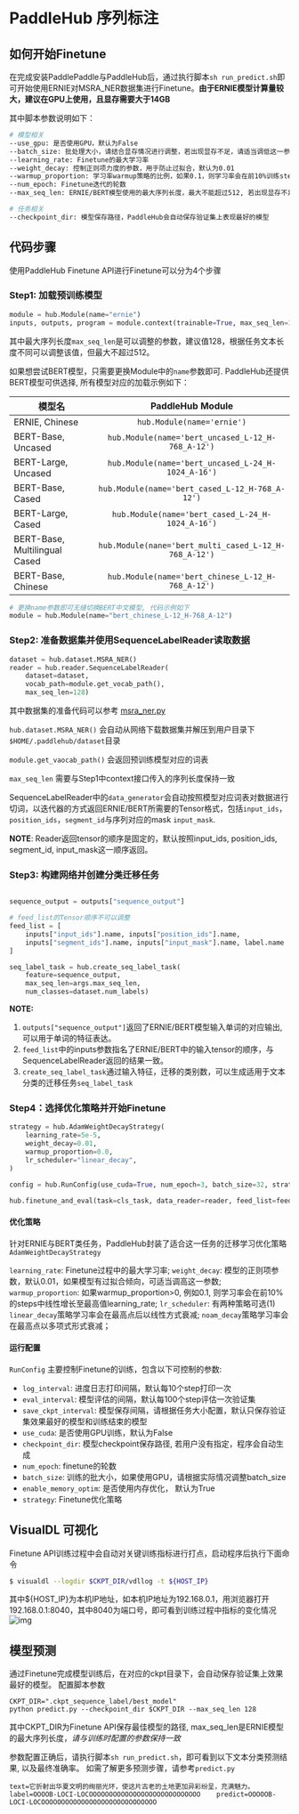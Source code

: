 # PaddleHub 序列标注

## 如何开始Finetune

在完成安装PaddlePaddle与PaddleHub后，通过执行脚本`sh run_predict.sh`即可开始使用ERNIE对MSRA_NER数据集进行Finetune。**由于ERNIE模型计算量较大，建议在GPU上使用，且显存需要大于14GB**

其中脚本参数说明如下：

```bash
# 模型相关
--use_gpu: 是否使用GPU，默认为False
--batch_size: 批处理大小，请结合显存情况进行调整，若出现显存不足，请适当调低这一参数
--learning_rate: Finetune的最大学习率
--weight_decay: 控制正则项力度的参数，用于防止过拟合，默认为0.01
--warmup_proportion: 学习率warmup策略的比例，如果0.1，则学习率会在前10%训练step的过程中从0慢慢增长到learning_rate, 而后再缓慢衰减，默认为0
--num_epoch: Finetune迭代的轮数
--max_seq_len: ERNIE/BERT模型使用的最大序列长度，最大不能超过512, 若出现显存不足，请适当调低这一参数

# 任务相关
--checkpoint_dir: 模型保存路径，PaddleHub会自动保存验证集上表现最好的模型
```

## 代码步骤

使用PaddleHub Finetune API进行Finetune可以分为4个步骤

### Step1: 加载预训练模型

```python
module = hub.Module(name="ernie")
inputs, outputs, program = module.context(trainable=True, max_seq_len=128)
```
其中最大序列长度`max_seq_len`是可以调整的参数，建议值128，根据任务文本长度不同可以调整该值，但最大不超过512。

如果想尝试BERT模型，只需要更换Module中的`name`参数即可.
PaddleHub还提供BERT模型可供选择, 所有模型对应的加载示例如下：

   模型名                           | PaddleHub Module
---------------------------------- | :------:
ERNIE, Chinese                     | `hub.Module(name='ernie')`
BERT-Base, Uncased                 | `hub.Module(name='bert_uncased_L-12_H-768_A-12')`
BERT-Large, Uncased                | `hub.Module(name='bert_uncased_L-24_H-1024_A-16')`
BERT-Base, Cased                   | `hub.Module(name='bert_cased_L-12_H-768_A-12')`
BERT-Large, Cased                  | `hub.Module(name='bert_cased_L-24_H-1024_A-16')`
BERT-Base, Multilingual Cased      | `hub.Module(nane='bert_multi_cased_L-12_H-768_A-12')`
BERT-Base, Chinese                 | `hub.Module(name='bert_chinese_L-12_H-768_A-12')`


```python
# 更换name参数即可无缝切换BERT中文模型, 代码示例如下
module = hub.Module(name="bert_chinese_L-12_H-768_A-12")
```

### Step2: 准备数据集并使用SequenceLabelReader读取数据
```python
dataset = hub.dataset.MSRA_NER()
reader = hub.reader.SequenceLabelReader(
    dataset=dataset,
    vocab_path=module.get_vocab_path(),
    max_seq_len=128)
```

其中数据集的准备代码可以参考 [msra_ner.py](https://github.com/PaddlePaddle/PaddleHub/blob/develop/paddlehub/dataset/msra_ner.py)

`hub.dataset.MSRA_NER()` 会自动从网络下载数据集并解压到用户目录下`$HOME/.paddlehub/dataset`目录

`module.get_vaocab_path()` 会返回预训练模型对应的词表

`max_seq_len` 需要与Step1中context接口传入的序列长度保持一致

SequenceLabelReader中的`data_generator`会自动按照模型对应词表对数据进行切词，以迭代器的方式返回ERNIE/BERT所需要的Tensor格式，包括`input_ids`，`position_ids`，`segment_id`与序列对应的mask `input_mask`.

**NOTE**: Reader返回tensor的顺序是固定的，默认按照input_ids, position_ids, segment_id, input_mask这一顺序返回。

### Step3: 构建网络并创建分类迁移任务
```python

sequence_output = outputs["sequence_output"]

# feed_list的Tensor顺序不可以调整
feed_list = [
    inputs["input_ids"].name, inputs["position_ids"].name,
    inputs["segment_ids"].name, inputs["input_mask"].name, label.name
]

seq_label_task = hub.create_seq_label_task(
    feature=sequence_output,
    max_seq_len=args.max_seq_len,
    num_classes=dataset.num_labels)
```

**NOTE:** 
1. `outputs["sequence_output"]`返回了ERNIE/BERT模型输入单词的对应输出,可以用于单词的特征表达。
2. `feed_list`中的inputs参数指名了ERNIE/BERT中的输入tensor的顺序，与SequenceLabelReader返回的结果一致。
3. `create_seq_label_task`通过输入特征，迁移的类别数，可以生成适用于文本分类的迁移任务`seq_label_task`

### Step4：选择优化策略并开始Finetune

```python
strategy = hub.AdamWeightDecayStrategy(
    learning_rate=5e-5,
    weight_decay=0.01,
    warmup_proportion=0.0,
    lr_scheduler="linear_decay",
)

config = hub.RunConfig(use_cuda=True, num_epoch=3, batch_size=32, strategy=strategy)

hub.finetune_and_eval(task=cls_task, data_reader=reader, feed_list=feed_list, config=config)
```
#### 优化策略
针对ERNIE与BERT类任务，PaddleHub封装了适合这一任务的迁移学习优化策略`AdamWeightDecayStrategy`

`learning_rate`: Finetune过程中的最大学习率;
`weight_decay`: 模型的正则项参数，默认0.01，如果模型有过拟合倾向，可适当调高这一参数;
`warmup_proportion`: 如果warmup_proportion>0, 例如0.1, 则学习率会在前10%的steps中线性增长至最高值learning_rate;
`lr_scheduler`: 有两种策略可选(1) `linear_decay`策略学习率会在最高点后以线性方式衰减; `noam_decay`策略学习率会在最高点以多项式形式衰减；

#### 运行配置
`RunConfig` 主要控制Finetune的训练，包含以下可控制的参数:

* `log_interval`: 进度日志打印间隔，默认每10个step打印一次
* `eval_interval`: 模型评估的间隔，默认每100个step评估一次验证集
* `save_ckpt_interval`: 模型保存间隔，请根据任务大小配置，默认只保存验证集效果最好的模型和训练结束的模型
* `use_cuda`: 是否使用GPU训练，默认为False
* `checkpoint_dir`: 模型checkpoint保存路径, 若用户没有指定，程序会自动生成
* `num_epoch`: finetune的轮数
* `batch_size`: 训练的批大小，如果使用GPU，请根据实际情况调整batch_size
* `enable_memory_optim`: 是否使用内存优化， 默认为True
* `strategy`: Finetune优化策略

## VisualDL 可视化

Finetune API训练过程中会自动对关键训练指标进行打点，启动程序后执行下面命令
```bash
$ visualdl --logdir $CKPT_DIR/vdllog -t ${HOST_IP}
```
其中${HOST_IP}为本机IP地址，如本机IP地址为192.168.0.1，用浏览器打开192.168.0.1:8040，其中8040为端口号，即可看到训练过程中指标的变化情况
![img](https://raw.githubusercontent.com/PaddlePaddle/PaddleHub/develop/docs/imgs/seq_label_finetune_vdl.png)

## 模型预测

通过Finetune完成模型训练后，在对应的ckpt目录下，会自动保存验证集上效果最好的模型。
配置脚本参数
```
CKPT_DIR=".ckpt_sequence_label/best_model"
python predict.py --checkpoint_dir $CKPT_DIR --max_seq_len 128
```
其中CKPT_DIR为Finetune API保存最佳模型的路径, max_seq_len是ERNIE模型的最大序列长度，*请与训练时配置的参数保持一致*

参数配置正确后，请执行脚本`sh run_predict.sh`，即可看到以下文本分类预测结果, 以及最终准确率。
如需了解更多预测步骤，请参考`predict.py`

```
text=它折射出华夏文明的绚丽光环，使这片古老的土地更加异彩纷呈，充满魅力。	label=OOOOB-LOCI-LOCOOOOOOOOOOOOOOOOOOOOOOOOOOOO	predict=OOOOOB-LOCI-LOCOOOOOOOOOOOOOOOOOOOOOOOOOOOOO

